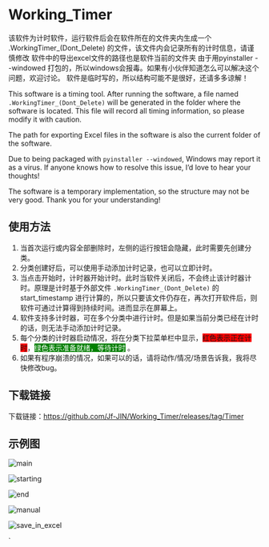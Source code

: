 # Working_Timer

该软件为计时软件，运行软件后会在软件所在的文件夹内生成一个 .WorkingTimer_(Dont_Delete) 的文件，该文件内会记录所有的计时信息，请谨慎修改 软件中的导出excel文件的路径也是软件当前的文件夹 由于用pyinstaller --windowed 打包的，所以windows会报毒。如果有小伙伴知道怎么可以解决这个问题，欢迎讨论。 软件是临时写的，所以结构可能不是很好，还请多多谅解！

This software is a timing tool. After running the software, a file named `.WorkingTimer_(Dont_Delete)` will be generated in the folder where the software is located. This file will record all timing information, so please modify it with caution.

The path for exporting Excel files in the software is also the current folder of the software.

Due to being packaged with `pyinstaller --windowed`, Windows may report it as a virus. If anyone knows how to resolve this issue,  I’d love to hear your thoughts!

The software is a temporary implementation, so the structure may not be very good. Thank you for your understanding!

## 使用方法

1. 当首次运行或内容全部删除时，左侧的运行按钮会隐藏，此时需要先创建分类。
2. 分类创建好后，可以使用手动添加计时记录，也可以立即计时。
3. 当点击开始时，计时器开始计时。此时当软件关闭后，不会终止该计时器计时。原理是计时基于外部文件 `.WorkingTimer_(Dont_Delete)` 的start_timestamp 进行计算的，所以只要该文件仍存在，再次打开软件后，则软件可通过计算得到持续时间。进而显示在屏幕上。
4. 软件支持多计时器，可在多个分类中进行计时。但是如果当前分类已经在计时的话，则无法手动添加计时记录。
5. 每个分类的计时器启动情况，将在分类下拉菜单栏中显示，<span style="background-color: red;">红色表示正在计时</span>，<span style="background-color: green;color:white">绿色表示准备就绪，等待计时</span> 。
6. 如果有程序崩溃的情况，如果可以的话，请将动作/情况/场景告诉我，我将尽快修改bug。


## 下载链接

下载链接：https://github.com/Jf-JIN/Working_Timer/releases/tag/Timer

## 示例图

![main](https://github.com/user-attachments/assets/e609a8d9-468f-45d7-828d-08d07ebec77d)

![starting](https://github.com/user-attachments/assets/f8fe66d1-cae4-4dbf-9bde-77e9dce9b2f0)

![end](https://github.com/user-attachments/assets/0f2628df-df94-43e6-9a1c-2a6f73e43edb)

![manual](https://github.com/user-attachments/assets/cab536cf-fc0f-4bef-b642-e037a8aa54c0)

![save_in_excel](https://github.com/user-attachments/assets/13ec1022-99af-44ad-b9af-8217041c3be5)













`